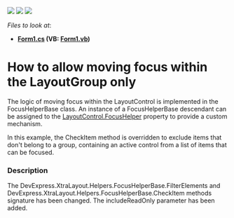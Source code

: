 <!-- default badges list -->
![](https://img.shields.io/endpoint?url=https://codecentral.devexpress.com/api/v1/VersionRange/128632819/14.2.8%2B)
[![](https://img.shields.io/badge/Open_in_DevExpress_Support_Center-FF7200?style=flat-square&logo=DevExpress&logoColor=white)](https://supportcenter.devexpress.com/ticket/details/E2187)
[![](https://img.shields.io/badge/📖_How_to_use_DevExpress_Examples-e9f6fc?style=flat-square)](https://docs.devexpress.com/GeneralInformation/403183)
<!-- default badges end -->
<!-- default file list -->
*Files to look at*:

* **[Form1.cs](./CS/Q157926/Form1.cs) (VB: [Form1.vb](./VB/Q157926/Form1.vb))**
<!-- default file list end -->
# How to allow moving focus within the LayoutGroup only


<p>The logic of moving focus within the LayoutControl is implemented in the FocusHelperBase class. An instance of a FocusHelperBase descendant can be assigned to the <a href="http://documentation.devexpress.com/#WindowsForms/DevExpressXtraLayoutLayoutControl_FocusHelpertopic">LayoutControl.FocusHelper</a> property to provide a custom mechanism.</p><p>In this example, the CheckItem method is overridden to exclude items that don't belong to a group, containing an active control from a list of items that can be focused.</p>


<h3>Description</h3>

The DevExpress.XtraLayout.Helpers.FocusHelperBase.FilterElements and DevExpress.XtraLayout.Helpers.FocusHelperBase.CheckItem methods signature has been changed. The includeReadOnly parameter has been added.

<br/>


